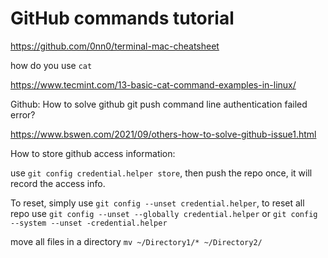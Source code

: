 # GitHub commands tutorial

https://github.com/0nn0/terminal-mac-cheatsheet

how do you use `cat`

https://www.tecmint.com/13-basic-cat-command-examples-in-linux/

Github: How to solve github git push command line authentication failed error?

https://www.bswen.com/2021/09/others-how-to-solve-github-issue1.html

How to store github access information:

use `git config credential.helper store`, then push the repo once, it will record the access info.

To reset, simply use `git config --unset credential.helper`, to reset all repo use `git config --unset --globally credential.helper` or `git config --system --unset -credential.helper`

move all files in a directory
`mv ~/Directory1/* ~/Directory2/`
